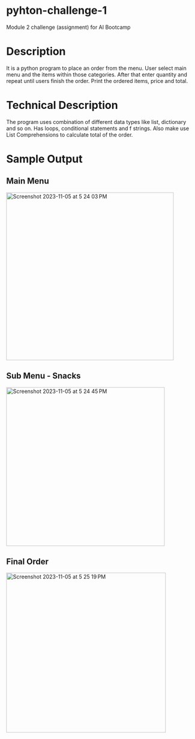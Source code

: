 # pyhton-challenge-1
Module 2 challenge (assignment) for AI Bootcamp

# Description
It is a python program to place an order from the menu. User select main menu and the items within those categories. After that enter quantity and repeat until users finish the order.
Print the ordered items, price and total. 

# Technical Description
The program uses combination of different data types like list, dictionary and so on. Has loops, conditional statements and f strings. 
Also make use List Comprehensions to calculate total of the order.

# Sample Output
## Main Menu
<p><img width="446" alt="Screenshot 2023-11-05 at 5 24 03 PM" src="https://github.com/itsakcode/python-challenge-1/assets/93089647/2d6a70e9-a0a7-48b9-a1f0-82fe2bd0bf98"></p>

## Sub Menu - Snacks
<p><img width="422" alt="Screenshot 2023-11-05 at 5 24 45 PM" src="https://github.com/itsakcode/python-challenge-1/assets/93089647/fee56516-1aae-4c7f-afd3-eef85582f1c2"></p>

## Final Order
<p><img width="425" alt="Screenshot 2023-11-05 at 5 25 19 PM" src="https://github.com/itsakcode/python-challenge-1/assets/93089647/d2e162c2-ee92-4a7a-be3b-ca09a51c1108"></p>


